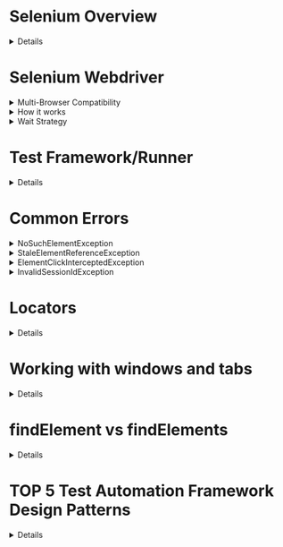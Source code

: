 # Selenium Overview
<details>

## Definition
Selenium is an umbrella project for a range of tools and libraries that enable and support the automation of web browsers. It provides extensions to emulate user interaction with browsers, a distribution server for scaling browser allocation
  1. **WebDriver**: uses browser automation APIs provided by browser vendors to control the browser and run tests
  2. **IDE (Integrated Development Environment)**: is Chrome and Firefox extension and is generally the most efficient way to develop test cases by recording the users’ actions in the browser for you, using existing Selenium commands, with parameters defined by the context of that element. 
  2. **Grid**: run test cases in different machines across different platforms

![image](https://github.com/user-attachments/assets/7ae2ec01-d4e5-4b22-88bd-17075d8f6243)

## Advantages

![image](https://github.com/user-attachments/assets/6fc43f70-48f3-4fb7-aa4c-c9b2fe378b15)

</details>

# Selenium Webdriver
<details>
  <summary>Multi-Browser Compatibility</summary>

![image](https://github.com/user-attachments/assets/0813d356-9769-4e29-9d96-9dc6b7724201)

</details>
<details>
  <summary>How it works</summary>

WebDriver talks to a browser through a driver. Communication is two-way: WebDriver passes commands to the browser through the driver, and receives information back via the same route.

![image](https://github.com/user-attachments/assets/bcfa7c9e-e8a8-4e46-9f60-fce5fe81ee01)

</details>
<details>
  <summary>Wait Strategy</summary>
  
  ## Fixed waits
Adding a `sleep` statement to pause the code execution for a set period of time. Because the code can’t know exactly how long it needs to wait, this can fail when it doesn’t sleep long enough. Alternately, if the value is set too high and a sleep statement is added in every place it is needed, the duration of the session can become prohibitive.  

  ## Implicit waits
Set as global setting for every element  location call for the entire session with the timeouts capability in the browser options, or with a driver method
  ```
 driver.manage().timeouts().implicitlyWait(Duration.ofSeconds(2));
  ```
  ## Explicit waits
Poll the application for a specific condition to evaluate as true before it exits the loop and continues to the next command in the code, specify the exact condition to wait for in each place it is needed
  ```
Wait<WebDriver> wait = new WebDriverWait(driver, Duration.ofSeconds(2));
wait.until(d -> revealed.isDisplayed());
  ```
  ## Customization
The Wait class can be instantiated with various parameters that will change how the conditions are evaluated.
- Changing how often the code is evaluated (polling interval)
- Specifying which exceptions should be handled automatically
- Changing the total timeout length
- Customizing the timeout message

  ```
  Wait<WebDriver> wait =
        new FluentWait<>(driver)
            .withTimeout(Duration.ofSeconds(2))
            .pollingEvery(Duration.ofMillis(300))
            .ignoring(ElementNotInteractableException.class);

    wait.until(
        d -> {
          revealed.sendKeys("Displayed");
          return true;
        });
  ```
</details>

# Test Framework/Runner
<details>
  
WebDriver **only** communicate with the browser via any of the methods above. We need frameworks/runner come into play for extra works or additional features like:
* Assertions 
* Reporting 
* Support Given/When/Then behavior.
* Use before/after hooks 
* Run things in groups or in parallel
* Organize code

Test framework should matches the language bindings, e.g., 
* NUnit for .NET
* JUnit for Java
* RSpec for Ruby, etc.

The test framework is responsible for running and executing your WebDriver and related steps in your tests.

![image](https://github.com/user-attachments/assets/98cbe643-611d-4fec-97fb-13bec24e7090)

</details>

# Common Errors
<details>
  <summary>NoSuchElementException</summary>

  ## Likely Cause
  * looking for the element in the wrong place (perhaps a previous action was unsuccessful).
  * looking for the element at the wrong time (the element has not shown up in the DOM, yet)
  * The locator has changed since you wrote the code

  ## Possible Solutions
  * Make sure you are on the page you expect to be on, and that previous actions in your code completed correctly
  * Make sure you are using a proper Waiting Strategy
  * Update the locator with the browser’s devtools console or use a browser extension like: SelectorsHub
</details>
<details>
  <summary>StaleElementReferenceException</summary>
An element goes stale when it was previously located, but can not be currently accessed. Elements do not get relocated automatically; the driver creates a reference ID for the element and has a particular place it expects to find it in the DOM. If it can not find the element in the current DOM, any action using that element will result in this exception.

  ## Likely Cause
  * You have refreshed the page, or the DOM of the page has dynamically changed.
  * You have navigated to a different page.
  * You have switched to another window or into or out of a frame or iframe

  ## Possible Solutions
  * The DOM has changed
    * Refresh page
    * Explicit wait with ignore StaleElementReferenceException
      * Wait until the element is present.
      * Wait until the element is refreshed.
    * If it is stale, exception can be caught, the element relocated with the stored locator, and the method re-tried
    * @FindBy annotation to locate an element in PageFactory. It helps to update the reference of the web element each time before any action is performed on it.
  * The Context has changed
    * if you move to a different context — like a different window or a different frame or iframe — , you need to make sure to switch back to the correct context before using the element.
  * The Page has changed
    * navigate back to the correct location and relocate it.
</details>
<details>
  <summary>ElementClickInterceptedException</summary>
Try to click an element, but the click would instead be received by a different element.

  ## Likely Cause
  * UI Elements Overlapping
  * Animations

  ## Possible Solutions
  * Use Explicit Waits: `ExpectedCondition.ToBeClickable()` with `WebDriverWait`
  * Scroll the Element into View: `WebDriver.executeScript('window.scrollBy(0,-250)')` or `Actions.moveToElement(element)`
  * Click using javascript
</details>
<details>
  <summary>InvalidSessionIdException</summary>
Sometimes the session you’re trying to access is different than what’s currently available

  ## Likely Cause
  * This usually occurs when the session has been deleted (e.g. `driver.quit()`) or if the session has changed, like when the last tab/browser has closed (e.g. `driver.close()`)
  * Animations

  ## Possible Solutions
  * Check your script for instances of `driver.close()` and `driver.quit()`, and any other possible causes of closed tabs/browsers. It could be that you are locating an element before you should/can.
</details>

# Locators
<details>
  
## Traditional Locators
![image](https://github.com/user-attachments/assets/a7af2313-8a81-47b2-b8a2-b503b4229e3e)
## Utilizing Locators
* ByChained:  enables  to chain two By locators together in hierachy
```c#
// instead of
WebElement fruits = driver.findElement(By.id("fruits"));
WebElement fruit = fruits.findElement(By.className("tomatoes"));
// to
By example = new ByChained(By.id("login-form"), By.id("username-field"));
WebElement username_input = driver.findElement(example);
  ```

* ByAll:  finding elements that mach either of your By locators
```c#
By example = new ByAll(By.id("password-field"), By.id("username-field"));
            List<WebElement> login_inputs = driver.findElements(example);
```
* Relative Locators: support in Selenium 4
```c#
By emailLocator = RelativeLocator.with(By.tagName("input")).above(By.id("password"));
By passwordLocator = RelativeLocator.with(By.tagName("input")).below(By.id("email"));
By cancelLocator = RelativeLocator.with(By.tagName("button")).toLeftOf(By.id("submit"));
By submitLocator = RelativeLocator.with(By.tagName("button")).toRightOf(By.id("cancel"));
By emailLocator = RelativeLocator.with(By.tagName("input")).near(By.id("lbl-email"));
By submitLocator = RelativeLocator.with(By.tagName("button")).below(By.id("email")).toRightOf(By.id("cancel"));
  ```
## Evaluating the Shadow DOM
```c#
WebElement shadowHost = driver.findElement(By.cssSelector("#shadow_host"));
SearchContext shadowRoot = shadowHost.getShadowRoot();
WebElement shadowContent = shadowRoot.findElement(By.cssSelector("#shadow_content"));
```
Validate shadow locator on browser console

![image](https://github.com/user-attachments/assets/68e8cfac-4675-4047-bb5a-51dfc4e09c33)

## Xpath vs CssSelector
- Xpath is bidirectional, which implies that you can traverse from parent element to child and vice versa. CssSelector is unidirectional, implying that you can traverse only from parent to child elements.
- Xpath can select elements, attributes, and text nodes. CssSelector Can’t directly select text node
- XPath support Axes Methods to search and locate multiple nodes from the current node context. e.g: child, parent, ancestor, Preceding, sibling..
- Xpath uses numerous operators to search for elements based on complex queries and comes with several built-in functions (such as contains(), text(), count()) and operators (such as +, -, |). . For instance, in the above example, using //car[price > 5 million] will filter out all the <car> elements that have a price value of more than 5 million.
- Xpath is Slower than CSS selector

</details>

# Working with windows and tabs
<details>

```
//Store the ID of the original window
string originalWindow = BrowserFactory.GetWebDriver().CurrentWindowHandle;

//Wait for the new window or tab
var wait = new WebDriverWait(BrowserFactory.GetWebDriver(), TimeSpan.FromSeconds(45));
wait.Until(wd => wd.WindowHandles.Count == noOfCurrentWindows + 1);

//Loop through until we find a new window handle
foreach (string window in BrowserFactory.GetWebDriver().WindowHandles)
{
    if (originalWindow != window)
    {
        BrowserFactory.GetWebDriver().SwitchTo().Window(window);
        return window;
    }
}

//switch To IFrame using Web Element
WebElement iframe = driver.findElement(By.id("iframe1"));
//Switch to the frame
driver.switchTo().frame(iframe);

//back to main content
driver.switchTo().defaultContent();

//Opens a new tab and switches to new tab
driver.switchTo().newWindow(WindowType.TAB);

//Opens a new window and switches to new window
driver.switchTo().newWindow(WindowType.WINDOW);
```
</details>

# findElement vs findElements
<details>

**findElement**
- returns First matching element in the DOM that matches with the provided locator
- returns a reference of element. This value can be stored and used for future element actions
- throw ElementNotFound exception in case of not finding any element matches

**findElements**
- returns All matching elements
- returns a collection of element references
- NOT throw any exception. If there are no matches, an empty list is returned

</details>

# TOP 5 Test Automation Framework Design Patterns
<details>

1. Page Object Model (POM) Pattern

The Page Object Model (POM) is one of the most widely used design patterns for structuring automation test code. It promotes the separation of UI locators and test logic, making tests more readable and maintainable. The POM represents application pages as classes, with UI elements defined as variables within those classes.

![image](https://github.com/user-attachments/assets/a921bc62-cac6-4144-9c63-827cab3fe7b6)

```
public class LoginPage {

    @FindBy(id = "usernameField")
    private WebElement usernameField;

    @FindBy(id = "passwordField")
    private WebElement passwordField;

    @FindBy(id = "loginButton")
    private WebElement loginButton;

    public LoginPage(AppiumDriver driver) {
        PageFactory.initElements(driver, this);
    }

    public void setUsername(String username) {
        usernameField.sendKeys(username);
    }

    public void setPassword(String password) {
        passwordField.sendKeys(password);
    }

    public void clickLoginButton() {
        loginButton.click();
    }
}
```

2. Singleton Pattern

The Singleton pattern ensures that only one instance of a class exists during the application's lifecycle. This pattern is useful when you need to maintain a single instance of objects like the WebDriver, ensuring consistency and preventing resource wastage. 

```
public class SingletonDriver 

    private static WebDriver driver;

    private SingletonDriver() {
        // Private constructor to prevent instantiation
    }

    public static WebDriver getDriver() {
        if (driver == null) {
            driver = new ChromeDriver(); // Or any other WebDriver initialization
        }
        return driver;
    }
}
```

3. Factory Pattern

The Factory pattern is used to create objects of related classes without specifying their exact class type. In test automation, it's beneficial when dealing with different platforms (e.g., Android, iOS).

```
public class WebDriverFactory 

    public static WebDriver createDriver(String browserType) {
        if ("chrome".equalsIgnoreCase(browserType)) {
            return new ChromeDriver();
        } else if ("firefox".equalsIgnoreCase(browserType)) {
            return new FirefoxDriver();
        }
        throw new IllegalArgumentException("Unsupported browser type");
    }
}
```

4. Data-Driven Testing

Data-Driven Testing allows running the same test with multiple sets of data. It's particularly useful for testing various scenarios without writing redundant code. In Java, TestNG's DataProvider annotation facilitates data-driven testing

```
import org.testng.annotations.DataProvider
import org.testng.annotations.Test;

public class DataDrivenTests {

    @DataProvider(name = "loginData")
    public Object[][] getLoginData() {
        return new Object[][]{
                {"user1", "pass1"},
                {"user2", "pass2"},
                // Add more test data
        };
    }

    @Test(dataProvider = "loginData")
    public void testLogin(String username, String password) {
        // Perform login test using the provided data
    }
}
```

5. Fluent Interface Pattern

The Fluent Interface pattern creates a chain of method calls, making the test code more readable and expressive. It's suitable for implementing actions involving multiple steps.

```
public class FluentExample 

    public void performActions(WebDriver driver) {
        new LoginPage(driver)
                .setUsername("user1")
                .setPassword("pass1")
                .clickLoginButton()
                .navigateToDashboard()
                .performSomeAction()
                .logout();
    }
}
```

6. Facade design pattern 

Use of a simple interface to implement complex/lengthy code. When implemented in automation, we design a facade class which implements methods that combine actions which are executed on different pages using a page object model.

Let’s talk about Online shopping. As a customer, when I try to buy an item , I need to go through multiple pages to enter shipping address, billing address, payment information, review order & finally place order etc. As a customer, the only thing I see my order is getting placed with saved address and payment info and that is a Facade to me.

</details>
